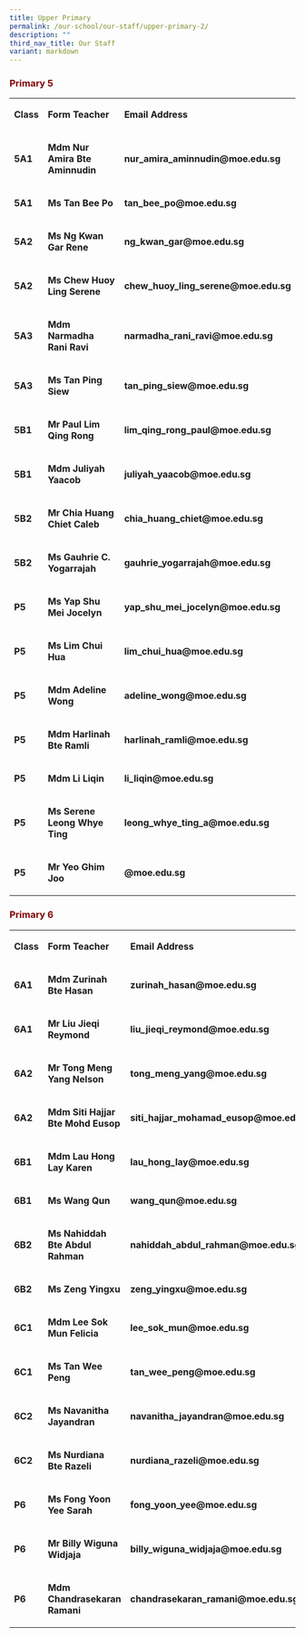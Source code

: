 ```yaml
---
title: Upper Primary
permalink: /our-school/our-staff/upper-primary-2/
description: ""
third_nav_title: Our Staff
variant: markdown
---
```

<h3 style="text-align: justify;"><strong><span style="color: #800000;">Primary 5</span></strong></h3>
<table>
<tbody>
<tr>
<td rowspan="1" colspan="1">
<p><strong>Class</strong>
</p>
</td>
<td rowspan="1" colspan="1">
<p><strong>Form Teacher</strong>
</p>
</td>
<td rowspan="1" colspan="1">
<p><strong>Email Address</strong>
</p>
</td>
</tr>
<tr>
<td rowspan="1" colspan="1">
<p><strong>5A1</strong>
</p>
</td>
<td rowspan="1" colspan="1">
<p><strong>Mdm Nur Amira Bte Aminnudin</strong>
</p>
</td>
<td rowspan="1" colspan="1">
<p><strong>nur_amira_aminnudin@moe.edu.sg</strong>
</p>
</td>
</tr>
<tr>
<td rowspan="1" colspan="1">
<p><strong>5A1</strong>
</p>
</td>
<td rowspan="1" colspan="1">
<p><strong>Ms Tan Bee Po</strong>
</p>
</td>
<td rowspan="1" colspan="1">
<p><strong>tan_bee_po@moe.edu.sg</strong>
</p>
</td>
</tr>
<tr>
<td rowspan="1" colspan="1">
<p><strong>5A2</strong>
</p>
</td>
<td rowspan="1" colspan="1">
<p><strong>Ms Ng Kwan Gar Rene</strong>
</p>
</td>
<td rowspan="1" colspan="1">
<p><strong>ng_kwan_gar@moe.edu.sg</strong>
</p>
</td>
</tr>
<tr>
<td rowspan="1" colspan="1">
<p><strong>5A2</strong>
</p>
</td>
<td rowspan="1" colspan="1">
<p><strong>Ms Chew Huoy Ling Serene</strong>
</p>
</td>
<td rowspan="1" colspan="1">
<p><strong>chew_huoy_ling_serene@moe.edu.sg</strong>
</p>
</td>
</tr>
<tr>
<td rowspan="1" colspan="1">
<p><strong>5A3</strong>
</p>
</td>
<td rowspan="1" colspan="1">
<p><strong>Mdm Narmadha Rani Ravi</strong>
</p>
</td>
<td rowspan="1" colspan="1">
<p><strong>narmadha_rani_ravi@moe.edu.sg</strong>
</p>
</td>
</tr>
<tr>
<td rowspan="1" colspan="1">
<p><strong>5A3</strong>
</p>
</td>
<td rowspan="1" colspan="1">
<p><strong>Ms Tan Ping Siew</strong>
</p>
</td>
<td rowspan="1" colspan="1">
<p><strong>tan_ping_siew@moe.edu.sg</strong>
</p>
</td>
</tr>
<tr>
<td rowspan="1" colspan="1">
<p><strong>5B1</strong>
</p>
</td>
<td rowspan="1" colspan="1">
<p><strong>Mr Paul Lim Qing Rong</strong>
</p>
</td>
<td rowspan="1" colspan="1">
<p><strong>lim_qing_rong_paul@moe.edu.sg</strong>
</p>
</td>
</tr>
<tr>
<td rowspan="1" colspan="1">
<p><strong>5B1</strong>
</p>
</td>
<td rowspan="1" colspan="1">
<p><strong>Mdm Juliyah Yaacob</strong>
</p>
</td>
<td rowspan="1" colspan="1">
<p><strong>juliyah_yaacob@moe.edu.sg</strong>
</p>
</td>
</tr>
<tr>
<td rowspan="1" colspan="1">
<p><strong>5B2</strong>
</p>
</td>
<td rowspan="1" colspan="1">
<p><strong>Mr Chia Huang Chiet Caleb</strong>
</p>
</td>
<td rowspan="1" colspan="1">
<p><strong>chia_huang_chiet@moe.edu.sg</strong>
</p>
</td>
</tr>
<tr>
<td rowspan="1" colspan="1">
<p><strong>5B2</strong>
</p>
</td>
<td rowspan="1" colspan="1">
<p><strong>Ms Gauhrie C. Yogarrajah</strong>
</p>
</td>
<td rowspan="1" colspan="1">
<p><strong>gauhrie_yogarrajah@moe.edu.sg</strong>
</p>
</td>
</tr>
<tr>
<td rowspan="1" colspan="1">
<p><strong>P5</strong>
</p>
</td>
<td rowspan="1" colspan="1">
<p><strong>Ms Yap Shu Mei Jocelyn</strong>
</p>
</td>
<td rowspan="1" colspan="1">
<p><strong>yap_shu_mei_jocelyn@moe.edu.sg</strong>
</p>
</td>
</tr>
<tr>
<td rowspan="1" colspan="1">
<p><strong>P5</strong>
</p>
</td>
<td rowspan="1" colspan="1">
<p><strong>Ms Lim Chui Hua</strong>
</p>
</td>
<td rowspan="1" colspan="1">
<p><strong>lim_chui_hua@moe.edu.sg</strong>
</p>
</td>
</tr>
<tr>
<td rowspan="1" colspan="1">
<p><strong>P5</strong>
</p>
</td>
<td rowspan="1" colspan="1">
<p><strong>Mdm Adeline Wong</strong>
</p>
</td>
<td rowspan="1" colspan="1">
<p><strong>adeline_wong@moe.edu.sg</strong>
</p>
</td>
</tr>
<tr>
<td rowspan="1" colspan="1">
<p><strong>P5</strong>
</p>
</td>
<td rowspan="1" colspan="1">
<p><strong>Mdm Harlinah Bte Ramli</strong>
</p>
</td>
<td rowspan="1" colspan="1">
<p><strong>harlinah_ramli@moe.edu.sg</strong>
</p>
</td>
</tr>
<tr>
<td rowspan="1" colspan="1">
<p><strong>P5</strong>
</p>
</td>
<td rowspan="1" colspan="1">
<p><strong>Mdm Li Liqin</strong>
</p>
</td>
<td rowspan="1" colspan="1">
<p><strong>li_liqin@moe.edu.sg</strong>
</p>
</td>
</tr>
<tr>
<td rowspan="1" colspan="1">
<p><strong>P5</strong>
</p>
</td>
<td rowspan="1" colspan="1">
<p><strong>Ms Serene Leong Whye Ting</strong>
</p>
</td>
<td rowspan="1" colspan="1">
<p><strong>leong_whye_ting_a@moe.edu.sg</strong>
</p>
</td>
</tr><tr>
<td rowspan="1" colspan="1">
<p><strong>P5</strong>
</p>
</td>
<td rowspan="1" colspan="1">
<p><strong>Mr Yeo Ghim Joo</strong>
</p>
</td>
<td rowspan="1" colspan="1">
<p><strong>@moe.edu.sg</strong>
</p>
</td>
</tr>


</tbody>
</table>
<h3 style="text-align: justify;"><strong><span style="color: #800000;">Primary 6</span></strong></h3>
<table>
<tbody>
<tr>
<td rowspan="1" colspan="1">
<p><strong>Class</strong>
</p>
</td>
<td rowspan="1" colspan="1">
<p><strong>Form Teacher</strong>
</p>
</td>
<td rowspan="1" colspan="1">
<p><strong>Email Address</strong>
</p>
</td>
</tr>
<tr>
<td rowspan="1" colspan="1">
<p><strong>6A1</strong>
</p>
</td>
<td rowspan="1" colspan="1">
<p><strong>Mdm Zurinah Bte Hasan</strong>
</p>
</td>
<td rowspan="1" colspan="1">
<p><strong>zurinah_hasan@moe.edu.sg</strong>
</p>
</td>
</tr>
<tr>
<td rowspan="1" colspan="1">
<p><strong>6A1</strong>
</p>
</td>
<td rowspan="1" colspan="1">
<p><strong>Mr Liu Jieqi Reymond</strong>
</p>
</td>
<td rowspan="1" colspan="1">
<p><strong>liu_jieqi_reymond@moe.edu.sg</strong>
</p>
</td>
</tr>
<tr>
<td rowspan="1" colspan="1">
<p><strong>6A2</strong>
</p>
</td>
<td rowspan="1" colspan="1">
<p><strong>Mr Tong Meng Yang Nelson</strong>
</p>
</td>
<td rowspan="1" colspan="1">
<p><strong>tong_meng_yang@moe.edu.sg</strong>
</p>
</td>
</tr>
<tr>
<td rowspan="1" colspan="1">
<p><strong>6A2</strong>
</p>
</td>
<td rowspan="1" colspan="1">
<p><strong>Mdm Siti Hajjar Bte Mohd Eusop</strong>
</p>
</td>
<td rowspan="1" colspan="1">
<p><strong>siti_hajjar_mohamad_eusop@moe.edu.sg</strong>
</p>
</td>
</tr>
<tr>
<td rowspan="1" colspan="1">
<p><strong>6B1</strong>
</p>
</td>
<td rowspan="1" colspan="1">
<p><strong>Mdm Lau Hong Lay Karen</strong>
</p>
</td>
<td rowspan="1" colspan="1">
<p><strong>lau_hong_lay@moe.edu.sg</strong>
</p>
</td>
</tr>
<tr>
<td rowspan="1" colspan="1">
<p><strong>6B1</strong>
</p>
</td>
<td rowspan="1" colspan="1">
<p><strong>Ms Wang Qun</strong>
</p>
</td>
<td rowspan="1" colspan="1">
<p><strong>wang_qun@moe.edu.sg</strong>
</p>
</td>
</tr>
<tr>
<td rowspan="1" colspan="1">
<p><strong>6B2</strong>
</p>
</td>
<td rowspan="1" colspan="1">
<p><strong>Ms Nahiddah Bte Abdul Rahman</strong>
</p>
</td>
<td rowspan="1" colspan="1">
<p><strong>nahiddah_abdul_rahman@moe.edu.sg</strong>
</p>
</td>
</tr>
<tr>
<td rowspan="1" colspan="1">
<p><strong>6B2</strong>
</p>
</td>
<td rowspan="1" colspan="1">
<p><strong>Ms Zeng Yingxu</strong>
</p>
</td>
<td rowspan="1" colspan="1">
<p><strong>zeng_yingxu@moe.edu.sg</strong>
</p>
</td>
</tr>
<tr>
<td rowspan="1" colspan="1">
<p><strong>6C1</strong>
</p>
</td>
<td rowspan="1" colspan="1">
<p><strong>Mdm Lee Sok Mun Felicia</strong>
</p>
</td>
<td rowspan="1" colspan="1">
<p><strong>lee_sok_mun@moe.edu.sg</strong>
</p>
</td>
</tr>
<tr>
<td rowspan="1" colspan="1">
<p><strong>6C1</strong>
</p>
</td>
<td rowspan="1" colspan="1">
<p><strong>Ms Tan Wee Peng</strong>
</p>
</td>
<td rowspan="1" colspan="1">
<p><strong>tan_wee_peng@moe.edu.sg</strong>
</p>
</td>
</tr>
<tr>
<td rowspan="1" colspan="1">
<p><strong>6C2</strong>
</p>
</td>
<td rowspan="1" colspan="1">
<p><strong>Ms Navanitha Jayandran</strong>
</p>
</td>
<td rowspan="1" colspan="1">
<p><strong>navanitha_jayandran@moe.edu.sg</strong>
</p>
</td>
</tr>
<tr>
<td rowspan="1" colspan="1">
<p><strong>6C2</strong>
</p>
</td>
<td rowspan="1" colspan="1">
<p><strong>Ms Nurdiana Bte Razeli</strong>
</p>
</td>
<td rowspan="1" colspan="1">
<p><strong>nurdiana_razeli@moe.edu.sg</strong>
</p>
</td>
</tr>
<tr>
<td rowspan="1" colspan="1">
<p><strong>P6</strong>
</p>
</td>
<td rowspan="1" colspan="1">
<p><strong>Ms Fong Yoon Yee Sarah</strong>
</p>
</td>
<td rowspan="1" colspan="1">
<p><strong>fong_yoon_yee@moe.edu.sg</strong>
</p>
</td>
</tr>
<tr>
<td rowspan="1" colspan="1">
<p><strong>P6</strong>
</p>
</td>
<td rowspan="1" colspan="1">
<p><strong>Mr Billy Wiguna Widjaja</strong>
</p>
</td>
<td rowspan="1" colspan="1">
<p><strong>billy_wiguna_widjaja@moe.edu.sg</strong>
</p>
</td>
</tr>
<tr>
<td rowspan="1" colspan="1">
<p><strong>P6</strong>
</p>
</td>
<td rowspan="1" colspan="1">
<p><strong>Mdm Chandrasekaran Ramani</strong>
</p>
</td>
<td rowspan="1" colspan="1">
<p><strong>chandrasekaran_ramani@moe.edu.sg</strong>
</p>
</td>
</tr>
</tbody>
</table>
<p></p>